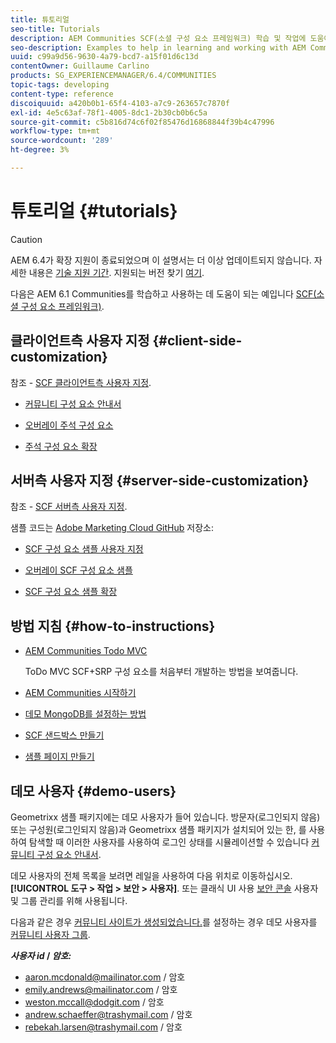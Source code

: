 ```yaml
---
title: 튜토리얼
seo-title: Tutorials
description: AEM Communities SCF(소셜 구성 요소 프레임워크) 학습 및 작업에 도움이 되는 예제
seo-description: Examples to help in learning and working with AEM Communities social component framework (SCF)
uuid: c99a9d56-9630-4a79-bcd7-a15f01d6c13d
contentOwner: Guillaume Carlino
products: SG_EXPERIENCEMANAGER/6.4/COMMUNITIES
topic-tags: developing
content-type: reference
discoiquuid: a420b0b1-65f4-4103-a7c9-263657c7870f
exl-id: 4e5c63af-78f1-4005-8dc1-2b30cb0b6c5a
source-git-commit: c5b816d74c6f02f85476d16868844f39b4c47996
workflow-type: tm+mt
source-wordcount: '289'
ht-degree: 3%

---
```


# 튜토리얼 {#tutorials}

>[!CAUTION]
>
>AEM 6.4가 확장 지원이 종료되었으며 이 설명서는 더 이상 업데이트되지 않습니다. 자세한 내용은 [기술 지원 기간](https://helpx.adobe.com/kr/support/programs/eol-matrix.html). 지원되는 버전 찾기 [여기](https://experienceleague.adobe.com/docs/).

다음은 AEM 6.1 Communities를 학습하고 사용하는 데 도움이 되는 예입니다 [SCF(소셜 구성 요소 프레임워크)](scf.md).

## 클라이언트측 사용자 지정 {#client-side-customization}

참조 - [SCF 클라이언트측 사용자 지정](client-customize.md).

* [커뮤니티 구성 요소 안내서](components-guide.md)

* [오버레이 주석 구성 요소](overlay-comments.md)

* [주석 구성 요소 확장](extend-comments.md)

## 서버측 사용자 지정 {#server-side-customization}

참조 - [SCF 서버측 사용자 지정](server-customize.md).

샘플 코드는 [Adobe Marketing Cloud GitHub](https://github.com/Adobe-Marketing-Cloud) 저장소:

* [SCF 구성 요소 샘플 사용자 지정](https://github.com/Adobe-Marketing-Cloud/aem-scf-sample-components-customize)

* [오버레이 SCF 구성 요소 샘플](https://github.com/Adobe-Marketing-Cloud/aem-scf-sample-components-overlay)

* [SCF 구성 요소 샘플 확장](https://github.com/Adobe-Marketing-Cloud/aem-scf-sample-components-extension)

## 방법 지침 {#how-to-instructions}

* [AEM Communities Todo MVC](https://github.com/Adobe-Marketing-Cloud/aem-communities-todomvc-sample)

   ToDo MVC SCF+SRP 구성 요소를 처음부터 개발하는 방법을 보여줍니다.

* [AEM Communities 시작하기](getting-started.md)

* [데모 MongoDB를 설정하는 방법](demo-mongo.md)

* [SCF 샌드박스 만들기](an-scf-sandbox.md)

* [샘플 페이지 만들기](create-sample-page.md)

## 데모 사용자 {#demo-users}

Geometrixx 샘플 패키지에는 데모 사용자가 들어 있습니다. 방문자(로그인되지 않음) 또는 구성원(로그인되지 않음)과 Geometrixx 샘플 패키지가 설치되어 있는 한, 를 사용하여 탐색할 때 이러한 사용자를 사용하여 로그인 상태를 시뮬레이션할 수 있습니다 [커뮤니티 구성 요소 안내서](components-guide.md).

데모 사용자의 전체 목록을 보려면 레일을 사용하여 다음 위치로 이동하십시오. **[!UICONTROL 도구 > 작업 > 보안 > 사용자]**. 또는 클래식 UI 사용 [보안 콘솔](http://localhost:4502/useradmin) 사용자 및 그룹 관리를 위해 사용됩니다.

다음과 같은 경우 [커뮤니티 사이트가 생성되었습니다.](getting-started.md)를 설정하는 경우 데모 사용자를 [커뮤니티 사용자 그룹](users.md).

***사용자 id* / *암호:***

* aaron.mcdonald@mailinator.com / 암호
* emily.andrews@mailinator.com / 암호
* weston.mccall@dodgit.com / 암호
* andrew.schaeffer@trashymail.com / 암호
* rebekah.larsen@trashymail.com / 암호

